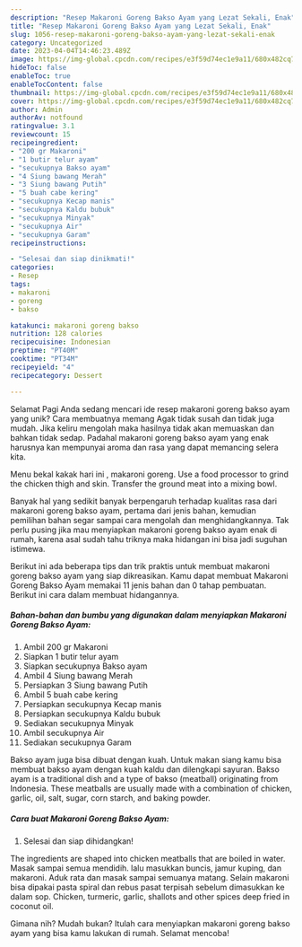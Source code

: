 ```yaml
---
description: "Resep Makaroni Goreng Bakso Ayam yang Lezat Sekali, Enak"
title: "Resep Makaroni Goreng Bakso Ayam yang Lezat Sekali, Enak"
slug: 1056-resep-makaroni-goreng-bakso-ayam-yang-lezat-sekali-enak
category: Uncategorized
date: 2023-04-04T14:46:23.489Z
image: https://img-global.cpcdn.com/recipes/e3f59d74ec1e9a11/680x482cq70/makaroni-goreng-bakso-ayam-foto-resep-utama.jpg
hideToc: false
enableToc: true
enableTocContent: false
thumbnail: https://img-global.cpcdn.com/recipes/e3f59d74ec1e9a11/680x482cq70/makaroni-goreng-bakso-ayam-foto-resep-utama.jpg
cover: https://img-global.cpcdn.com/recipes/e3f59d74ec1e9a11/680x482cq70/makaroni-goreng-bakso-ayam-foto-resep-utama.jpg
author: Admin
authorAv: notfound
ratingvalue: 3.1
reviewcount: 15
recipeingredient:
- "200 gr Makaroni"
- "1 butir telur ayam"
- "secukupnya Bakso ayam"
- "4 Siung bawang Merah"
- "3 Siung bawang Putih"
- "5 buah cabe kering"
- "secukupnya Kecap manis"
- "secukupnya Kaldu bubuk"
- "secukupnya Minyak"
- "secukupnya Air"
- "secukupnya Garam"
recipeinstructions:

- "Selesai dan siap dinikmati!"
categories:
- Resep
tags:
- makaroni
- goreng
- bakso

katakunci: makaroni goreng bakso 
nutrition: 128 calories
recipecuisine: Indonesian
preptime: "PT40M"
cooktime: "PT34M"
recipeyield: "4"
recipecategory: Dessert

---
```



Selamat Pagi Anda sedang mencari ide resep makaroni goreng bakso ayam yang unik? Cara membuatnya memang Agak tidak susah dan tidak juga mudah. Jika keliru mengolah maka hasilnya tidak akan memuaskan dan bahkan tidak sedap. Padahal makaroni goreng bakso ayam yang enak harusnya kan mempunyai aroma dan rasa yang dapat memancing selera kita.


Menu bekal kakak hari ini , makaroni goreng. Use a food processor to grind the chicken thigh and skin. Transfer the ground meat into a mixing bowl.

Banyak hal yang sedikit banyak berpengaruh terhadap kualitas rasa dari makaroni goreng bakso ayam, pertama dari jenis bahan, kemudian pemilihan bahan segar sampai cara mengolah dan menghidangkannya. Tak perlu pusing jika mau menyiapkan makaroni goreng bakso ayam enak di rumah, karena asal sudah tahu triknya maka hidangan ini bisa jadi suguhan istimewa.


Berikut ini ada beberapa tips dan trik praktis untuk membuat makaroni goreng bakso ayam yang siap dikreasikan. Kamu dapat membuat Makaroni Goreng Bakso Ayam memakai 11 jenis bahan dan 0 tahap pembuatan. Berikut ini cara dalam membuat hidangannya.

<!--inarticleads1-->

##### Bahan-bahan dan bumbu yang digunakan dalam menyiapkan Makaroni Goreng Bakso Ayam:

1. Ambil 200 gr Makaroni
1. Siapkan 1 butir telur ayam
1. Siapkan secukupnya Bakso ayam
1. Ambil 4 Siung bawang Merah
1. Persiapkan 3 Siung bawang Putih
1. Ambil 5 buah cabe kering
1. Persiapkan secukupnya Kecap manis
1. Persiapkan secukupnya Kaldu bubuk
1. Sediakan secukupnya Minyak
1. Ambil secukupnya Air
1. Sediakan secukupnya Garam


Bakso ayam juga bisa dibuat dengan kuah. Untuk makan siang kamu bisa membuat bakso ayam dengan kuah kaldu dan dilengkapi sayuran. Bakso ayam is a traditional dish and a type of bakso (meatball) originating from Indonesia. These meatballs are usually made with a combination of chicken, garlic, oil, salt, sugar, corn starch, and baking powder. 

<!--inarticleads2-->

##### Cara buat Makaroni Goreng Bakso Ayam:


1. Selesai dan siap dihidangkan!

The ingredients are shaped into chicken meatballs that are boiled in water. Masak sampai semua mendidih. lalu masukkan buncis, jamur kuping, dan makaroni. Aduk rata dan masak sampai semuanya matang. Selain makaroni bisa dipakai pasta spiral dan rebus pasat terpisah sebelum dimasukkan ke dalam sop. Chicken, turmeric, garlic, shallots and other spices deep fried in coconut oil. 

Gimana nih? Mudah bukan? Itulah cara menyiapkan makaroni goreng bakso ayam yang bisa kamu lakukan di rumah. Selamat mencoba!
